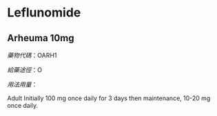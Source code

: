 # Leflunomide

## Arheuma 10mg

*藥物代碼*：OARH1

*給藥途徑*：O

*用法用量*：

Adult Initially 100 mg once daily for 3 days then maintenance, 10-20 mg once daily.

